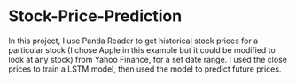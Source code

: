 # Stock-Price-Prediction
In this project, I use Panda Reader to get historical stock prices for a particular stock (I chose Apple in this example but it could be modified to look at any stock) from Yahoo Finance, for a set date range.
I used the close prices to train a LSTM model, then used the model to predict future prices.
